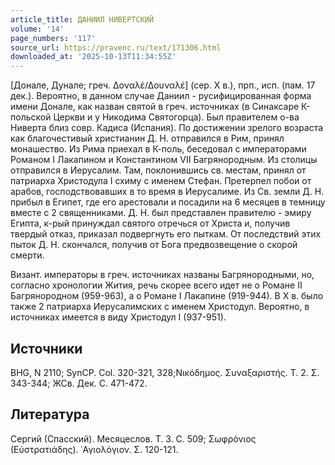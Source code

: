 ```yaml
---
article_title: ДАНИИЛ НИВЕРТСКИЙ
volume: '14'
page_numbers: '117'
source_url: https://pravenc.ru/text/171306.html
downloaded_at: '2025-10-13T11:34:55Z'
---
```


[Донале, Дунале; греч. Δοναλέ/Δουναλέ] (сер. X в.), прп., исп. (пам. 17 дек.). Вероятно, в данном случае Даниил - русифицированная форма имени Донале, как назван святой в греч. источниках (в Синаксаре К-польской Церкви и у Никодима Святогорца). Был правителем о-ва Ниверта близ совр. Кадиса (Испания). По достижении зрелого возраста как благочестивый христианин Д. Н. отправился в Рим, принял монашество. Из Рима приехал в К-поль, беседовал с императорами Романом I Лакапином и Константином VII Багрянородным. Из столицы отправился в Иерусалим. Там, поклонившись св. местам, принял от патриарха Христодула I схиму с именем Стефан. Претерпел побои от арабов, господствовавших в то время в Иерусалиме. Из Св. земли Д. Н. прибыл в Египет, где его арестовали и посадили на 6 месяцев в темницу вместе с 2 священниками. Д. Н. был представлен правителю - эмиру Египта, к-рый принуждал святого отречься от Христа и, получив твердый отказ, приказал подвергнуть его пыткам. От последствий этих пыток Д. Н. скончался, получив от Бога предвозвещение о скорой смерти.

Визант. императоры в греч. источниках названы Багрянородными, но, согласно хронологии Жития, речь скорее всего идет не о Романе II Багрянородном (959-963), а о Романе I Лакапине (919-944). В X в. было также 2 патриарха Иерусалимских с именем Христодул. Вероятно, в источниках имеется в виду Христодул I (937-951).

## Источники

BHG, N 2110; SynCP. Col. 320-321, 328;Νικόδημος. Συναξαριστής. T. 2. Σ. 343-344; ЖСв. Дек. С. 471-472.

## Литература

Сергий (Спасский). Месяцеслов. Т. 3. С. 509; Σωφρόνιος (Εὐστρατιάδης). ῾Αγιολόγιον. Σ. 120-121.
